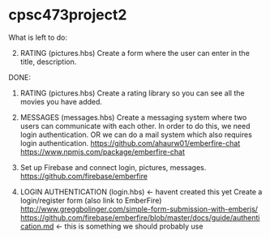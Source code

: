 # cpsc473project2

What is left to do:

2. RATING (pictures.hbs) Create a form where the user can enter in the title, description.

DONE:
1. RATING (pictures.hbs) Create a rating library so you can see all the movies you have added.

3. MESSAGES (messages.hbs) Create a messaging system where two users can communicate with each other. In order to do this, we need login authentication. OR we can do a mail system which also requires login authentication.
https://github.com/ahaurw01/emberfire-chat
https://www.npmjs.com/package/emberfire-chat

4. Set up Firebase and connect login, pictures, messages.
https://github.com/firebase/emberfire

5. LOGIN AUTHENTICATION (login.hbs) <- havent created this yet
Create a login/register form (also link to EmberFire)
http://www.greggbolinger.com/simple-form-submission-with-emberjs/
https://github.com/firebase/emberfire/blob/master/docs/guide/authentication.md <- this is something we should probably use

